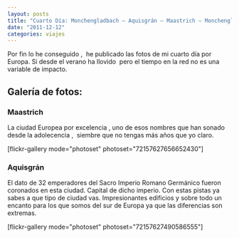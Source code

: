 ```yaml
---
layout: posts
title: "Cuarto Día: Monchengladbach – Aquisgrán – Maastrich – Monchengladbach"
date: "2011-12-12"
categories: viajes
---
```


Por fin lo he conseguido ,  he publicado las fotos de mi cuarto día por Europa. Si desde el verano ha llovido  pero el tiempo en la red no es una variable de impacto.

## **Galería de fotos:**

### **Maastrich**

La ciudad Europea por excelencia , uno de esos nombres que han sonado desde la adolecencia ,  siembre que no tengas más años que yo claro.

\[flickr-gallery mode="photoset" photoset="72157627656652430"\]

### **Aquisgrán**

El dato de 32 emperadores del Sacro Imperio Romano Germánico fueron coronados en esta ciudad. Capital de dicho imperio. Con estas pistas ya sabes a que tipo de ciudad vas. Impresionantes edificios y sobre todo un encanto para los que somos del sur de Europa ya que las diferencias son extremas.

\[flickr-gallery mode="photoset" photoset="72157627490586555"\]
